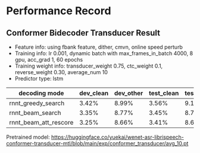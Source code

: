 # Performance Record

## Conformer Bidecoder Transducer Result

* Feature info: using fbank feature, dither, cmvn, online speed perturb
* Training info: lr 0.001, dynamic batch with max_frames_in_batch 4000, 8 gpu, acc_grad 1, 60 epochs
* Training weight info: transducer_weight 0.75,  ctc_weight 0.1, reverse_weight 0.30, average_num 10
* Predictor type: lstm

| decoding mode         | dev_clean  | dev_other | test_clean | test_other |
|-----------------------|------------|-----------|------------|------------|
| rnnt_greedy_search    | 3.42%      | 8.99%     |    3.56%   |   9.15%    |
| rnnt_beam_search      | 3.35%      | 8.77%     |    3.45%   |   8.78%    |
| rnnt_beam_att_rescore | 3.25%      | 8.66%     |    3.41%   |   8.68%    |

Pretrained model: https://huggingface.co/yuekai/wenet-asr-librispeech-conformer-transducer-mtl/blob/main/exp/conformer_transducer/avg_10.pt

